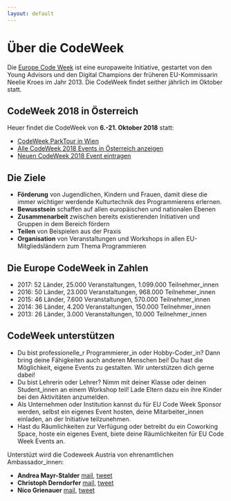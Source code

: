 ```yaml
---
layout: default
---
```


# Über die CodeWeek
Die [Europe Code Week](http://www.codeweek.eu/) ist eine europaweite Initiative, gestartet von den Young Advisors und den Digital Champions der früheren EU-Kommissarin Neelie Kroes im Jahr 2013. Die CodeWeek findet seither jährlich im Oktober statt.

## CodeWeek 2018 in Österreich

Heuer findet die CodeWeek von **6.-21. Oktober 2018** statt:

- [CodeWeek ParkTour in Wien](parktour_2018.md)
- [Alle CodeWeek 2018 Events in Österreich anzeigen](http://events.codeweek.eu/search/?country_code=AT&past=no)
- [Neuen CodeWeek 2018 Event eintragen](http://events.codeweek.eu/add/)

## Die Ziele
*   **Förderung** von Jugendlichen, Kindern und Frauen, damit diese die immer wichtiger werdende Kulturtechnik des Programmierens erlernen.
*   **Bewusstsein** schaffen auf allen europäischen und nationalen Ebenen
*   **Zusammenarbeit** zwischen bereits existierenden Initiativen und Gruppen in dem Bereich fördern
*   **Teilen** von Beispielen aus der Praxis
*   **Organisation** von Veranstaltungen und Workshops in allen EU-Mitgliedsländern zum Thema Programmieren

## Die Europe CodeWeek in Zahlen

- 2017: 52 Länder, 25.000 Veranstaltungen, 1.099.000 Teilnehmer_innen
- 2016: 50 Länder, 23.000 Veranstaltungen, 968.000 Teilnehmer_innen
- 2015: 46 Länder, 7.600 Veranstaltungen, 570.000 Teilnehmer_innen
- 2014: 36 Länder, 4.200 Veranstaltungen, 150.000 Teilnehmer_innen
- 2013: 26 Länder, 3.000 Veranstaltungen, 10.000 Teilnehmer_innen

## CodeWeek unterstützen

*   Du bist professionelle_r Programmierer_in oder Hobby-Coder_in? Dann bring deine Fähigkeiten auch anderen Menschen bei! Du hast die Möglichkeit, eigene Events zu gestalten. Wir unterstützen dich gerne dabei!
*   Du bist Lehrerin oder Lehrer? Nimm mit deiner Klasse oder deinen Student_innen an einem Workshop teil! Lade Eltern dazu ein ihre Kinder bei den Aktivitäten anzumelden.
*   Als Unternehmen oder Institution kannst du für EU Code Week Sponsor werden, selbst ein eigenes Event hosten, deine Mitarbeiter_innen einladen, an der Initiative teilzunehmen.
*   Hast du Räumlichkeiten zur Verfügung oder betreibt du ein Coworking Space, hoste ein eigenes Event, biete deine Räumlichkeiten für EU Code Week Events an.

Unterstüzt wird die Codeweek Austria von ehrenamtlichen Ambassador_innen:

*   **Andrea Mayr-Stalder** <a href="mailto:info@codeweek.at">mail</a>, <a href="https://twitter.com/turtlestitch">tweet</a>
*   **Christoph Derndorfer** <a href="mailto:christoph@derndorfer.eu">mail</a>, <a href="https://www.twitter.com/random_musings">tweet</a>
*   **Nico Grienauer** <a href="mailto:nico@grienauer.com">mail</a>, <a href="https://www.twitter.com/grienauer">tweet</a>
